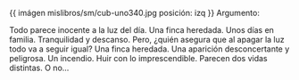 {{ imágen mislibros/sm/cub-uno340.jpg posición: izq }} Argumento:

Todo parece inocente a la luz del día.
Una finca heredada. Unos días en familia. Tranquilidad y descanso.
Pero, ¿quién asegura que al apagar la luz todo va a seguir igual?
Una finca heredada. Una aparición desconcertante y peligrosa. Un incendio. Huir con lo imprescendible.
Parecen dos vidas distintas. 
O no...




